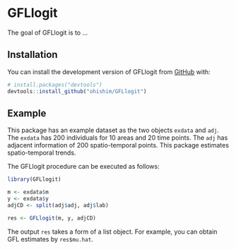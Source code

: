
# GFLlogit

<!-- badges: start -->
<!-- badges: end -->

The goal of GFLlogit is to ...

## Installation

You can install the development version of GFLlogit from [GitHub](https://github.com/) with:

``` r
# install.packages("devtools")
devtools::install_github("ohishim/GFLlogit")
```

## Example

This package has an example dataset as the two objects `exdata` and `adj`.
The `exdata` has 200 individuals for 10 areas and 20 time points.
The `adj` has adjacent information of 200 spatio-temporal points.
This package estimates spatio-temporal trends.  

The GFLlogit procedure can be executed as follows:

``` r
library(GFLlogit)

m <- exdata$m
y <- exdata$y
adjCD <- split(adj$adj, adj$lab)

res <- GFLlogit(m, y, adjCD)

```

The output `res` takes a form of a list object.
For example, you can obtain GFL estimates by `res$mu.hat`.
